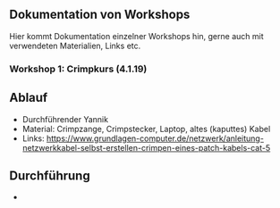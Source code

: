 
## Dokumentation von Workshops
Hier kommt Dokumentation einzelner Workshops hin, gerne auch mit verwendeten Materialien, Links etc.



### Workshop 1: Crimpkurs (4.1.19)
## Ablauf
* Durchführender Yannik
* Material: Crimpzange, Crimpstecker, Laptop, altes (kaputtes) Kabel
* Links:  https://www.grundlagen-computer.de/netzwerk/anleitung-netzwerkkabel-selbst-erstellen-crimpen-eines-patch-kabels-cat-5

## Durchführung
* 